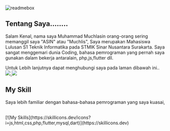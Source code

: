 ![readmebox](https://github.com/kertopati007/kertopati007/assets/33236958/187d3b5b-3e0a-419c-a396-16f9886ce98d)

<h2> Tentang Saya........</h2>
<p>  Salam Kenal, nama saya Muhammad Muchlasin orang-orang sering memanggil saya "ASIN" atau "Muchlis", Saya merupakan Mahasiswa Lulusan S1 Teknik Informatika pada STMIK Sinar Nusantara Surakarta. Saya sangat menggemari dunia Coding, bahasa pemrograman yang pernah saya gunakan dalam bekerja antaralain, php,js,flutter dll.</p>

Untuk Lebih lanjutnya dapat menghubungi saya pada laman dibawah ini..
<br>
  <a href="https://instagram.com/m.muchlas1n">
    <img src="https://skillicons.dev/icons?i=instagram" />
  </a>
 <a href="https://www.linkedin.com/in/muhammad-muchlasin-3a297621a/">
    <img src="https://skillicons.dev/icons?i=linkedin" />
  </a>


<H2> My Skill</H2>
<p> Saya lebih familiar dengan bahasa-bahasa pemrograman yang saya kuasai,</p>
<br>
[![My Skills](https://skillicons.dev/icons?i=js,html,css,php,flutter,mysql,dart)](https://skillicons.dev)
